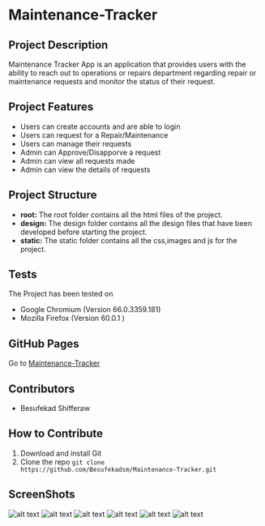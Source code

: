 # Maintenance-Tracker 

## Project Description
Maintenance Tracker App is an application that provides users with the ability to reach out to operations or repairs department regarding repair or maintenance requests and monitor the status of their request.

## Project Features
* Users can create accounts and are able to login
* Users can request for a Repair/Maintenance 
* Users can manage their requests
* Admin can Approve/Disapporve a request
* Admin can view all requests made
* Admin can view the details of requests

## Project Structure
* **root:** The root folder contains all the html files of the project.
* **design:** The design folder contains all the design files that have been developed before starting the project.
* **static:** The static folder contains all the css,images and js for the project.   

## Tests
The Project has been tested on
* Google Chromium (Version 66.0.3359.181)
* Mozilla Firefox (Version 60.0.1 )

## GitHub Pages
Go to [Maintenance-Tracker](https://besufekadsm.github.io/Maintenance-Tracker/)

## Contributors
* Besufekad Shifferaw

## How to Contribute
1. Download and install Git
2. Clone the repo `git clone https://github.com/Besufekadsm/Maintenance-Tracker.git`

## ScreenShots

![alt text](https://besufekadsm.github.io/Maintenance-Tracker/design/UI/UI_homepage.png)
![alt text](https://besufekadsm.github.io/Maintenance-Tracker/design/UI/UI_login.png)
![alt text](https://besufekadsm.github.io/Maintenance-Tracker/design/UI/UI_register.png)
![alt text](https://besufekadsm.github.io/Maintenance-Tracker/design/UI/UI_user_dashboard.png)
![alt text](https://besufekadsm.github.io/Maintenance-Tracker/design/UI/UI_admin_dashboard.png)
![alt text](https://besufekadsm.github.io/Maintenance-Tracker/design/UI/UI_manage_users.png)